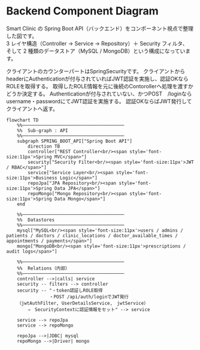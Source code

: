 # Backend Component Diagram

Smart Clinic の Spring Boot API（バックエンド）をコンポーネント視点で整理した図です。  
3 レイヤ構造（Controller → Service → Repository）＋ Security フィルタ、  
そして 2 種類のデータストア（MySQL / MongoDB）という構成になっています。

クライアントのカウンターパートはSpringSecurityです。
クライアントからheaderにAuthenticationが付与されていればJWT認証を実施し、認証OKならROLEを取得する。
取得したROLE情報を元に後続のContorollerへ処理を渡すかどうか決定する。
Authenticationが付与されていない、かつPOST　/loginならusername・passwordにてJWT認証を実施する。
認証OKならばJWT発行してクライアントへ返す。

```mermaid
flowchart TD
    %%──────────────────────────────────────
    %%  Sub-graph : API
    %%──────────────────────────────────────
    subgraph SPRING_BOOT_API["Spring Boot API"]
        direction TB
        controller["REST Controller<br/><span style='font-size:11px'>Spring MVC</span>"]
        security["Security Filter<br/><span style='font-size:11px'>JWT / RBAC</span>"]
        service["Service Layer<br/><span style='font-size:11px'>Business Logic</span>"]
        repoJpa["JPA Repository<br/><span style='font-size:11px'>Spring Data JPA</span>"]
        repoMongo["Mongo Repository<br/><span style='font-size:11px'>Spring Data Mongo</span>"]
    end

    %%──────────────────────────────────────
    %%  Datastores
    %%──────────────────────────────────────
    mysql["MySQL<br/><span style='font-size:11px'>users / admins / patients / doctors / clinic_locations / doctor_available_times / appointments / payments</span>"]
    mongo["MongoDB<br/><span style='font-size:11px'>prescriptions / audit logs</span>"]

    %%──────────────────────────────────────
    %%  Relations（内部）
    %%──────────────────────────────────────
    controller -->|calls| service
    security -- filters --> controller
    security -- "・token認証しROLE取得
                ・POST /api/auth/loginでJWT発行
    （jwtAuthFilter, UserDetailsService,　jwtService）
        ⇒　SecurityContextに認証情報をセット" --> service

    service --> repoJpa
    service --> repoMongo

    repoJpa -->|JDBC| mysql
    repoMongo -->|Driver| mongo
